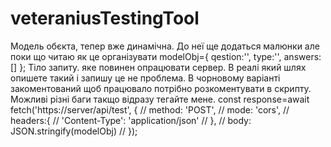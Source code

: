 # veteraniusTestingTool
Модель обєкта, тепер вже динамічна. До неї ще додаться малюнки але поки що читаю як це організувати
modelObj={
    qestion:'',
    type:'',
    answers:[]
};
Тіло запиту. яке повинен опрацювати сервер. В реалі який шлях опишете такий і запишу це не проблема. В чорновому варіанті закоментований щоб працювало потрібно 
розкоментувати в скрипту. Можливі різні баги такщо відразу тегайте мене. 
const response=await fetch('https://server/api/test', {
    //             method: 'POST',
    //             mode: 'cors',
    //             headers:{
    //                 'Content-Type': 'application/json'
    //             },
    //             body: JSON.stringify(modelObj)
    //         });
